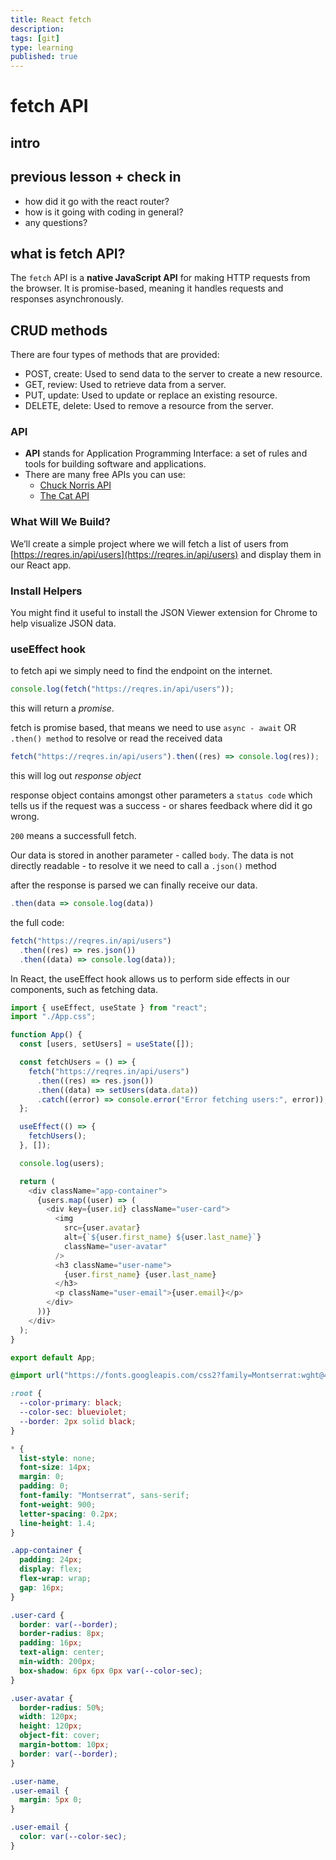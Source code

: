 ```yaml
---
title: React fetch
description:
tags: [git]
type: learning
published: true
---
```


# fetch API

## intro

## previous lesson + check in

- how did it go with the react router?
- how is it going with coding in general?
- any questions?

## what is fetch API?

The `fetch` API is a **native JavaScript API** for making HTTP requests from the browser. It is promise-based, meaning it handles requests and responses asynchronously.

## CRUD methods

There are four types of methods that are provided:

- POST, create: Used to send data to the server to create a new resource.
- GET, review: Used to retrieve data from a server.
- PUT, update: Used to update or replace an existing resource.
- DELETE, delete: Used to remove a resource from the server.

### API

- **API** stands for Application Programming Interface: a set of rules and tools for building software and applications.
- There are many free APIs you can use:
  - [Chuck Norris API](https://api.chucknorris.io/jokes/random)
  - [The Cat API](https://api.thecatapi.com/v1/images/search)

### What Will We Build?

We’ll create a simple project where we will fetch a list of users from [https://reqres.in/api/users](https://reqres.in/api/users) and display them in our React app.

### Install Helpers

You might find it useful to install the JSON Viewer extension for Chrome to help visualize JSON data.

### useEffect hook

to fetch api we simply need to find the endpoint on the internet.

```js
console.log(fetch("https://reqres.in/api/users"));
```

this will return a _promise_.

fetch is promise based, that means we need to use `async - await` OR `.then() method` to resolve or read the received data

```js
fetch("https://reqres.in/api/users").then((res) => console.log(res));
```

this will log out _response object_

response object contains amongst other parameters a `status code` which tells us if the request was a success - or shares feedback where did it go wrong.

`200` means a successfull fetch.

Our data is stored in another parameter - called `body`. The data is not directly readable - to resolve it we need to call a `.json()` method

after the response is parsed we can finally receive our data.

```js
.then(data => console.log(data))
```

the full code:

```js
fetch("https://reqres.in/api/users")
  .then((res) => res.json())
  .then((data) => console.log(data));
```

In React, the useEffect hook allows us to perform side effects in our components, such as fetching data.

```js
import { useEffect, useState } from "react";
import "./App.css";

function App() {
  const [users, setUsers] = useState([]);

  const fetchUsers = () => {
    fetch("https://reqres.in/api/users")
      .then((res) => res.json())
      .then((data) => setUsers(data.data))
      .catch((error) => console.error("Error fetching users:", error));
  };

  useEffect(() => {
    fetchUsers();
  }, []);

  console.log(users);

  return (
    <div className="app-container">
      {users.map((user) => (
        <div key={user.id} className="user-card">
          <img
            src={user.avatar}
            alt={`${user.first_name} ${user.last_name}`}
            className="user-avatar"
          />
          <h3 className="user-name">
            {user.first_name} {user.last_name}
          </h3>
          <p className="user-email">{user.email}</p>
        </div>
      ))}
    </div>
  );
}

export default App;
```

```css
@import url("https://fonts.googleapis.com/css2?family=Montserrat:wght@400;500;600;700&display=swap");

:root {
  --color-primary: black;
  --color-sec: blueviolet;
  --border: 2px solid black;
}

* {
  list-style: none;
  font-size: 14px;
  margin: 0;
  padding: 0;
  font-family: "Montserrat", sans-serif;
  font-weight: 900;
  letter-spacing: 0.2px;
  line-height: 1.4;
}

.app-container {
  padding: 24px;
  display: flex;
  flex-wrap: wrap;
  gap: 16px;
}

.user-card {
  border: var(--border);
  border-radius: 8px;
  padding: 16px;
  text-align: center;
  min-width: 200px;
  box-shadow: 6px 6px 0px var(--color-sec);
}

.user-avatar {
  border-radius: 50%;
  width: 120px;
  height: 120px;
  object-fit: cover;
  margin-bottom: 10px;
  border: var(--border);
}

.user-name,
.user-email {
  margin: 5px 0;
}

.user-email {
  color: var(--color-sec);
}
```
